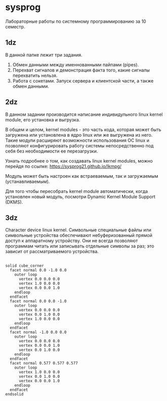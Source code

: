 # sysprog
Лабораторные работы по системному программированию за 10 семестр.
## 1dz
В данной папке лежит три задания.
1. Обмен данными между именнованными пайпами (pipes).
2. Перехват сигналов и демонстрация факта того, какие сигналы перехватить нельзя.
3. Работа с сокетами. Запуск сервера и клиентской части, а также обмен данными.
## 2dz
В данном задании производится написание индивидульного linux kernel module, его установка и выгрузка.

В общем и целом, kernel modules - это часть кода, которая может быть загружена или установлена в ядро linux или же выгружена из него. Такие модули расширяют возможности использования ОС linux и позволяют конфигурировать работу системы непосредственно под себя без необходимости ее перезагрузки.

Узнать подробнее о том, как создавать linux kernel modules, можно перейдя по ссылке:
https://sysprog21.github.io/lkmpg/

Модуль может быть настроен как встраеваемым, так и загружаемым (устанавливаемым).

Для того чтобы пересобрать kernel module автоматически, когда установлен новый модуль, посмотри Dynamic Kernel Module Support (DKMS).

## 3dz 
Character device linux kernel. 
Символьные специальные файлы или символьные устройства обеспечивают небуферизованный прямой доступ к аппаратному устройству. Они не всегда позволяют программам читать или записывать отдельные символы за раз; это зависит от рассматриваемого устройства.

##
```stl
solid cube_corner
  facet normal 0.0 -1.0 0.0
    outer loop
      vertex 0.0 0.0 0.0
      vertex 1.0 0.0 0.0
      vertex 0.0 0.0 1.0
    endloop
  endfacet
  facet normal 0.0 0.0 -1.0
    outer loop
      vertex 0.0 0.0 0.0
      vertex 0.0 1.0 0.0
      vertex 1.0 0.0 0.0
    endloop
  endfacet
  facet normal -1.0 0.0 0.0
    outer loop
      vertex 0.0 0.0 0.0
      vertex 0.0 0.0 1.0
      vertex 0.0 1.0 0.0
    endloop
  endfacet
  facet normal 0.577 0.577 0.577
    outer loop
      vertex 1.0 0.0 0.0
      vertex 0.0 1.0 0.0
      vertex 0.0 0.0 1.0
    endloop
  endfacet
endsolid
```
